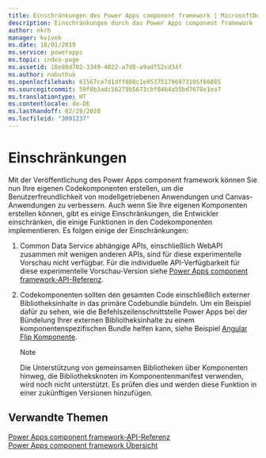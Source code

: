 ```yaml
---
title: Einschränkungen des Power Apps component framework | MicrosoftDocs
description: Einschränkungen durch das Power Apps component framework
author: nkrb
manager: kvivek
ms.date: 10/01/2019
ms.service: powerapps
ms.topic: index-page
ms.assetid: 18e88d702-3349-4022-a7d8-a9adf52cd34f
ms.author: nabuthuk
ms.openlocfilehash: 61567ce7d1dff080c1e953751796973105f66885
ms.sourcegitcommit: 59f0b3adc56279b5673cbf04b4a55bd7678e1ea7
ms.translationtype: HT
ms.contentlocale: de-DE
ms.lasthandoff: 02/28/2020
ms.locfileid: "3091237"
---
```

# <a name="limitations"></a>Einschränkungen 

Mit der Veröffentlichung des Power Apps component framework können Sie nun Ihre eigenen Codekomponenten erstellen, um die Benutzerfreundlichkeit von modellgetriebenen Anwendungen und Canvas-Anwendungen zu verbessern. Auch wenn Sie Ihre eigenen Komponenten erstellen können, gibt es einige Einschränkungen, die Entwickler einschränken, die einige Funktionen in den Codekomponenten implementieren. Es folgen einige der Einschränkungen:

1. Common Data Service abhängige APIs, einschließlich WebAPI zusammen mit wenigen anderen APIs, sind für diese experimentelle Vorschau nicht verfügbar. Für die individuelle API-Verfügbarkeit für diese experimentelle Vorschau-Version siehe [Power Apps component framework-API-Referenz](reference/index.md).
2. Codekomponenten sollten den gesamten Code einschließlich externer Bibliotheksinhalte in das primäre Codebundle bündeln. Um ein Beispiel dafür zu sehen, wie die Befehlszeilenschnittstelle Power Apps bei der Bündelung Ihrer externen Bibliotheksinhalte zu einem komponentenspezifischen Bundle helfen kann, siehe Beispiel [Angular Flip Komponente](sample-controls/angular-flip-control.md).

   > [!NOTE]
   > Die Unterstützung von gemeinsamen Bibliotheken über Komponenten hinweg, die Bibliotheksknoten im Komponentenmanifest verwenden, wird noch nicht unterstützt. Es prüfen dies und werden diese Funktion in einer zukünftigen Versionen hinzufügen.

## <a name="related-topics"></a>Verwandte Themen

[Power Apps component framework-API-Referenz](reference/index.md)<br/>
[Power Apps component framework Übersicht](overview.md)
